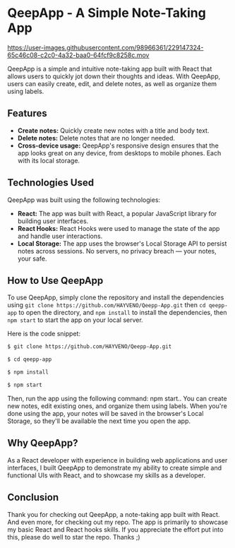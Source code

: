 # QeepApp - A Simple Note-Taking App

https://user-images.githubusercontent.com/98966361/229147324-65c46c08-c2c0-4a32-baa0-64fcf9c8258c.mov



QeepApp is a simple and intuitive note-taking app built with React that allows users to quickly jot down their thoughts and ideas. With QeepApp, users can easily create, edit, and delete notes, as well as organize them using labels.

## Features

-  **Create notes:** Quickly create new notes with a title and body text.
-  **Delete notes:** Delete notes that are no longer needed.
-  **Cross-device usage:** QeepApp's responsive design ensures that the app looks great on any device, from desktops to mobile phones. Each with its local storage.

## Technologies Used

QeepApp was built using the following technologies:

-  **React:** The app was built with React, a popular JavaScript library for building user interfaces.
-  **React Hooks:** React Hooks were used to manage the state of the app and handle user interactions.
-  **Local Storage:** The app uses the browser's Local Storage API to persist notes across sessions. No servers, no privacy breach — your notes, your safe.

## How to Use QeepApp

To use QeepApp, simply clone the repository and install the dependencies using `git clone https://github.com/HAYVENO/Qeepp-App.git` then `cd qeepp-app` to open the directory, and `npm install` to install the dependencies, then `npm start` to start the app on your local server.

Here is the code snippet:


``` bash
$ git clone https://github.com/HAYVENO/Qeepp-App.git

$ cd qeepp-app

$ npm install

$ npm start
```

Then, run the app using the following command: npm start.. You can create new notes, edit existing ones, and organize them using labels. When you're done using the app, your notes will be saved in the browser's Local Storage, so they'll be available the next time you open the app.

## Why QeepApp?

As a React developer with experience in building web applications and user interfaces, I built QeepApp to demonstrate my ability to create simple and functional UIs with React, and to showcase my skills as a developer.

## Conclusion

Thank you for checking out QeepApp, a note-taking app built with React. And even more, for checking out my repo. The app is primarily to showcase my basic React and React hooks skills. If you appreciate the effort put into this, please do well to star the repo. Thanks ;)
